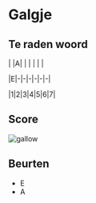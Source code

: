 # Galgje

## Te raden woord

| |A| | | | | |

|E|-|-|-|-|-|-|

|1|2|3|4|5|6|7|

## Score
![gallow](./images/2.png)

## Beurten
* E
* A